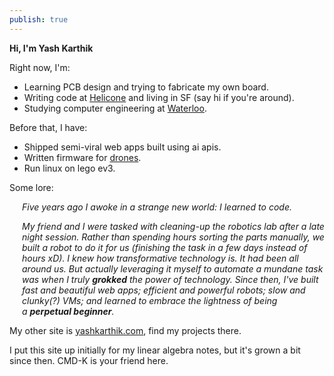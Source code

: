 ```yaml
---
publish: true
---
```


**Hi, I'm Yash Karthik**

Right now, I'm:
- Learning PCB design and trying to fabricate my own board.
- Writing code at [Helicone](https://helicone.ai/) and living in SF (say hi if you're around).
- Studying computer engineering at [Waterloo](https://ece.engineering/).

Before that, I have:
- Shipped semi-viral web apps built using ai apis.
- Written firmware for [drones](https://www.uwarg.com/).
- Run linux on lego ev3.

Some lore:

<div style="padding-left: 20px">

_Five years ago I awoke in a strange new world: I learned to code._

_My friend and I were tasked with cleaning-up the robotics lab after a late night session. Rather than spending hours sorting the parts manually, we built a robot to do it for us (finishing the task in a few days instead of hours xD). I knew how transformative technology is. It had been all around us. But actually leveraging it myself to automate a mundane task was when I truly **grokked** the power of technology. Since then, I've built fast and beautiful web apps; efficient and powerful robots; slow and clunky(?) VMs; and learned to embrace the lightness of being a **perpetual beginner**._

</div>

My other site is [yashkarthik.com](https://yashkarthik.com), find my projects there.

I put this site up initially for my linear algebra notes, but it's grown a bit since then. CMD-K is your friend here.